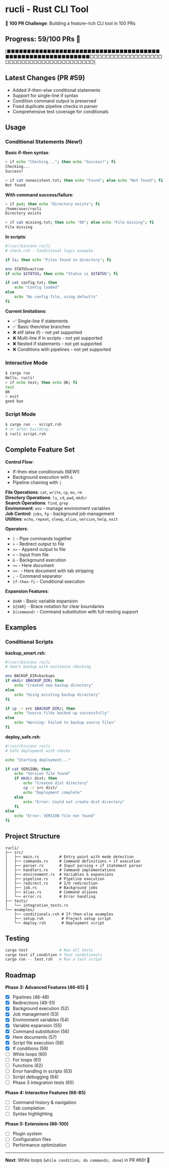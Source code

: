 # rucli - Rust CLI Tool

🎯 **100 PR Challenge**: Building a feature-rich CLI tool in 100 PRs

## Progress: 59/100 PRs 🎉

[■■■■■■■■■■■■■■■■■■■■■■■■■■■■■■■■■■■■■■■■■■■■■■■■■■■■■■■■■■■□□□□□□□□□□□□□□□□□□□□□□□□□□□□□□□□□□□□□□□□]

## Latest Changes (PR #59)

- Added if-then-else conditional statements
- Support for single-line if syntax
- Condition command output is preserved
- Fixed duplicate pipeline checks in parser
- Comprehensive test coverage for conditionals

## Usage

### Conditional Statements (New!)

**Basic if-then syntax**:
```bash
> if echo "Checking..."; then echo "Success!"; fi
Checking...
Success!

> if cat nonexistent.txt; then echo "Found"; else echo "Not found"; fi
Not found
```

**With command success/failure**:
```bash
> if pwd; then echo "Directory exists"; fi
/home/user/rucli
Directory exists

> if cat missing.txt; then echo "OK"; else echo "File missing"; fi
File missing
```

**In scripts**:
```bash
#!/usr/bin/env rucli
# check.rsh - Conditional logic example

if ls; then echo "Files found in directory"; fi

env STATUS=active
if echo $STATUS; then echo "Status is $STATUS"; fi

if cat config.txt; then
    echo "Config loaded"
else
    echo "No config file, using defaults"
fi
```

**Current limitations**:
- ✅ Single-line if statements
- ✅ Basic then/else branches
- ❌ elif (else if) - not yet supported
- ❌ Multi-line if in scripts - not yet supported
- ❌ Nested if statements - not yet supported
- ❌ Conditions with pipelines - not yet supported

### Interactive Mode
```bash
$ cargo run
Hello, rucli!
> if echo test; then echo OK; fi
test
OK
> exit
good bye
```

### Script Mode
```bash
$ cargo run -- script.rsh
# or after building:
$ rucli script.rsh
```

## Complete Feature Set

**Control Flow**:
- If-then-else conditionals (NEW!)
- Background execution with `&`
- Pipeline chaining with `|`

**File Operations**: `cat`, `write`, `cp`, `mv`, `rm`  
**Directory Operations**: `ls`, `cd`, `pwd`, `mkdir`  
**Search Operations**: `find`, `grep`  
**Environment**: `env` - manage environment variables  
**Job Control**: `jobs`, `fg` - background job management  
**Utilities**: `echo`, `repeat`, `sleep`, `alias`, `version`, `help`, `exit`

**Operators**:
- `|` - Pipe commands together
- `>` - Redirect output to file
- `>>` - Append output to file
- `<` - Input from file
- `&` - Background execution
- `<<` - Here document
- `<<-` - Here document with tab stripping
- `;` - Command separator
- `if-then-fi` - Conditional execution

**Expansion Features**:
- `$VAR` - Basic variable expansion
- `${VAR}` - Brace notation for clear boundaries
- `$(command)` - Command substitution with full nesting support

## Examples

### Conditional Scripts

**backup_smart.rsh**:
```bash
#!/usr/bin/env rucli
# Smart backup with existence checking

env BACKUP_DIR=backups
if mkdir $BACKUP_DIR; then
    echo "Created new backup directory"
else
    echo "Using existing backup directory"
fi

if cp -r src $BACKUP_DIR/; then
    echo "Source files backed up successfully"
else
    echo "Warning: Failed to backup source files"
fi
```

**deploy_safe.rsh**:
```bash
#!/usr/bin/env rucli
# Safe deployment with checks

echo "Starting deployment..."

if cat VERSION; then
    echo "Version file found"
    if mkdir dist; then
        echo "Created dist directory"
        cp -r src dist/
        echo "Deployment complete"
    else
        echo "Error: Could not create dist directory"
    fi
else
    echo "Error: VERSION file not found"
fi
```

## Project Structure

```
rucli/
├── src/
│   ├── main.rs         # Entry point with mode detection
│   ├── commands.rs     # Command definitions + if execution
│   ├── parser.rs       # Input parsing + if statement parser
│   ├── handlers.rs     # Command implementations
│   ├── environment.rs  # Variables & expansions
│   ├── pipeline.rs     # Pipeline execution
│   ├── redirect.rs     # I/O redirection
│   ├── job.rs          # Background jobs
│   ├── alias.rs        # Command aliases
│   └── error.rs        # Error handling
├── tests/
│   └── integration_tests.rs
└── examples/
    ├── conditionals.rsh # If-then-else examples
    ├── setup.rsh        # Project setup script
    └── deploy.rsh       # Deployment script
```

## Testing

```bash
cargo test              # Run all tests
cargo test if_condition # Test conditionals
cargo run -- test.rsh   # Run a test script
```

## Roadmap

**Phase 3: Advanced Features (46-65)** 🚀
- [x] Pipelines (46-48)
- [x] Redirections (49-51)
- [x] Background execution (52)
- [x] Job management (53)
- [x] Environment variables (54)
- [x] Variable expansion (55)
- [x] Command substitution (56)
- [x] Here documents (57)
- [x] Script file execution (58)
- [x] If conditions (59)
- [ ] While loops (60)
- [ ] For loops (61)
- [ ] Functions (62)
- [ ] Error handling in scripts (63)
- [ ] Script debugging (64)
- [ ] Phase 3 integration tests (65)

**Phase 4: Interactive Features (66-85)**
- [ ] Command history & navigation
- [ ] Tab completion
- [ ] Syntax highlighting

**Phase 5: Extensions (86-100)**
- [ ] Plugin system
- [ ] Configuration files
- [ ] Performance optimization

---

**Next**: While loops (`while condition; do commands; done`) in PR #60! 🔁